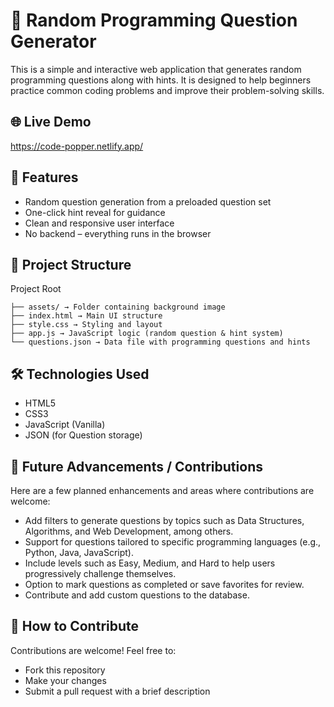 
# 🧠 Random Programming Question Generator

This is a simple and interactive web application that generates random programming questions along with hints. It is designed to help beginners practice common coding problems and improve their problem-solving skills.

## 🌐 Live Demo
https://code-popper.netlify.app/

## 🚀 Features
- Random question generation from a preloaded question set
- One-click hint reveal for guidance
- Clean and responsive user interface
- No backend – everything runs in the browser

## 📁 Project Structure
Project Root
```
├── assets/ → Folder containing background image
├── index.html → Main UI structure
├── style.css → Styling and layout
├── app.js → JavaScript logic (random question & hint system)
└── questions.json → Data file with programming questions and hints
```

## 🛠️ Technologies Used
- HTML5
- CSS3
- JavaScript (Vanilla)
- JSON (for Question storage)

## 🚀 Future Advancements / Contributions
Here are a few planned enhancements and areas where contributions are welcome:
- Add filters to generate questions by topics such as Data Structures, Algorithms, and Web Development, among others.
- Support for questions tailored to specific programming languages (e.g., Python, Java, JavaScript).
- Include levels such as Easy, Medium, and Hard to help users progressively challenge themselves.
- Option to mark questions as completed or save favorites for review.
- Contribute and add custom questions to the database.

## 🤝 How to Contribute
Contributions are welcome! Feel free to:
- Fork this repository
- Make your changes
- Submit a pull request with a brief description
